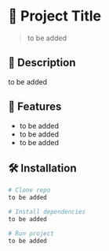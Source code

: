 # 📌 Project Title

> to be added

## 📖 Description

to be added

## 🚀 Features

- to be added
- to be added
- to be added

## 🛠️ Installation

```bash
# Clone repo
to be added

# Install dependencies
to be added

# Run project
to be added
```
